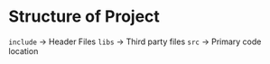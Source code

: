 # Structure of Project

`include` -> Header Files
`libs` -> Third party files
`src` -> Primary code location